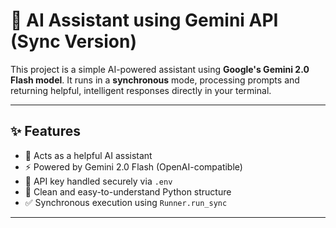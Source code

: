 # 🤖 AI Assistant using Gemini API (Sync Version)

This project is a simple AI-powered assistant using **Google's Gemini 2.0 Flash model**. It runs in a **synchronous** mode, processing prompts and returning helpful, intelligent responses directly in your terminal.

---

## ✨ Features

- 💬 Acts as a helpful AI assistant
- ⚡ Powered by Gemini 2.0 Flash (OpenAI-compatible)
- 🔐 API key handled securely via `.env`
- 🧼 Clean and easy-to-understand Python structure
- ✅ Synchronous execution using `Runner.run_sync`

---
